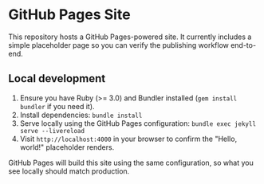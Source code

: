 # GitHub Pages Site

This repository hosts a GitHub Pages-powered site. It currently includes a simple placeholder page so you can verify the publishing workflow end-to-end.

## Local development

1. Ensure you have Ruby (>= 3.0) and Bundler installed (`gem install bundler` if you need it).
2. Install dependencies: `bundle install`
3. Serve locally using the GitHub Pages configuration: `bundle exec jekyll serve --livereload`
4. Visit `http://localhost:4000` in your browser to confirm the "Hello, world!" placeholder renders.

GitHub Pages will build this site using the same configuration, so what you see locally should match production.
